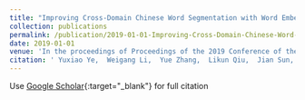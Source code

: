 ```yaml
---
title: "Improving Cross-Domain Chinese Word Segmentation with Word Embeddings"
collection: publications
permalink: /publication/2019-01-01-Improving-Cross-Domain-Chinese-Word-Segmentation-with-Word-Embeddings
date: 2019-01-01
venue: 'In the proceedings of Proceedings of the 2019 Conference of the North American Chapter of the Association for Computational Linguistics: Human Language Technologies, Volume 1 (Long and Short Papers)'
citation: ' Yuxiao Ye,  Weigang Li,  Yue Zhang,  Likun Qiu,  Jian Sun, &quot;Improving Cross-Domain Chinese Word Segmentation with Word Embeddings.&quot; In the proceedings of Proceedings of the 2019 Conference of the North American Chapter of the Association for Computational Linguistics: Human Language Technologies, Volume 1 (Long and Short Papers), 2019.'
---
```

Use [Google Scholar](https://scholar.google.com/scholar?q=Improving+Cross+Domain+Chinese+Word+Segmentation+with+Word+Embeddings){:target="_blank"} for full citation